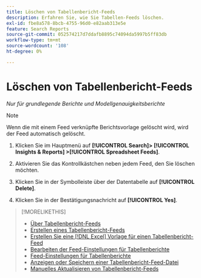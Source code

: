 ```yaml
---
title: Löschen von Tabellenbericht-Feeds
description: Erfahren Sie, wie Sie Tabellen-Feeds löschen.
exl-id: fbe8a578-8bcb-4755-96d0-e82aab313e5e
feature: Search Reports
source-git-commit: 052574217d7ddafb8895c74094da5997b5ff83db
workflow-type: tm+mt
source-wordcount: '108'
ht-degree: 0%

---
```


# Löschen von Tabellenbericht-Feeds

*Nur für grundlegende Berichte und Modellgenauigkeitsberichte*

>[!NOTE]
>
>Wenn die mit einem Feed verknüpfte Berichtsvorlage gelöscht wird, wird der Feed automatisch gelöscht.

1. Klicken Sie im Hauptmenü auf **[!UICONTROL Search]> [!UICONTROL Insights & Reports] >[!UICONTROL Spreadsheet Feeds]**.

1. Aktivieren Sie das Kontrollkästchen neben jedem Feed, den Sie löschen möchten.

1. Klicken Sie in der Symbolleiste über der Datentabelle auf **[!UICONTROL Delete]**.

1. Klicken Sie in der Bestätigungsnachricht auf **[!UICONTROL Yes]**.

>[!MORELIKETHIS]
>
>* [Über Tabellenbericht-Feeds](spreadsheet-feed-about.md)
>* [Erstellen eines Tabellenbericht-Feeds](spreadsheet-feed-create.md)
>* [Erstellen Sie eine [!DNL Excel] Vorlage für einen Tabellenbericht-Feed](spreadsheet-feed-create-excel-template.md)
>* [Bearbeiten der Feed-Einstellungen für Tabellenberichte](spreadsheet-feed-edit.md)
>* [Feed-Einstellungen für Tabellenberichte](spreadsheet-feed-settings.md)
>* [Anzeigen oder Speichern einer Tabellenbericht-Feed-Datei](spreadsheet-feed-view-or-save.md)
>* [Manuelles Aktualisieren von Tabellenbericht-Feeds](spreadsheet-feed-refresh.md)
